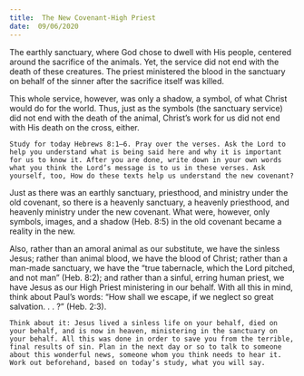 ```yaml
---
title:  The New Covenant-High Priest
date:  09/06/2020
---
```


The earthly sanctuary, where God chose to dwell with His people, centered around the sacrifice of the animals. Yet, the service did not end with the death of these creatures. The priest ministered the blood in the sanctuary on behalf of the sinner after the sacrifice itself was killed.

This whole service, however, was only a shadow, a symbol, of what Christ would do for the world. Thus, just as the symbols (the sanctuary service) did not end with the death of the animal, Christ’s work for us did not end with His death on the cross, either.

`Study for today Hebrews 8:1–6. Pray over the verses. Ask the Lord to help you understand what is being said here and why it is important for us to know it. After you are done, write down in your own words what you think the Lord’s message is to us in these verses. Ask yourself, too, How do these texts help us understand the new covenant?`

Just as there was an earthly sanctuary, priesthood, and ministry under the old covenant, so there is a heavenly sanctuary, a heavenly priesthood, and heavenly ministry under the new covenant. What were, however, only symbols, images, and a shadow (Heb. 8:5) in the old covenant became a reality in the new.

Also, rather than an amoral animal as our substitute, we have the sinless Jesus; rather than animal blood, we have the blood of Christ; rather than a man-made sanctuary, we have the “true tabernacle, which the Lord pitched, and not man” (Heb. 8:2); and rather than a sinful, erring human priest, we have Jesus as our High Priest ministering in our behalf. With all this in mind, think about Paul’s words: “How shall we escape, if we neglect so great salvation. . . ?” (Heb. 2:3).

`Think about it: Jesus lived a sinless life on your behalf, died on your behalf, and is now in heaven, ministering in the sanctuary on your behalf. All this was done in order to save you from the terrible, final results of sin. Plan in the next day or so to talk to someone about this wonderful news, someone whom you think needs to hear it. Work out beforehand, based on today’s study, what you will say.`